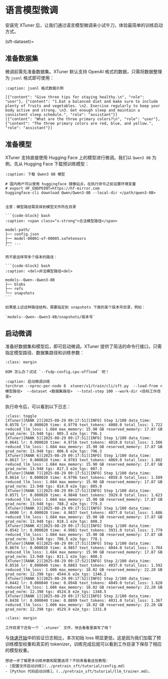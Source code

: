# 语言模型微调

安装完 XTuner 后，让我们通过语言模型微调来小试牛刀，体验最简单的训练启动方式。

(sft-dataset)=
## 准备数据集

微调前需先准备数据集。XTuner 默认支持 OpenAI 格式的数据，只需将数据整理为 `jsonl` 格式即可使用：

```{code-block} json
:caption: jsonl 格式数据示例

[{"content": "Give three tips for staying healthy.\n", "role": "user"}, {"content": "1.Eat a balanced diet and make sure to include plenty of fruits and vegetables. \n2. Exercise regularly to keep your body active and strong. \n3. Get enough sleep and maintain a consistent sleep schedule.", "role": "assistant"}]
[{"content": "What are the three primary colors?\n", "role": "user"}, {"content": "The three primary colors are red, blue, and yellow.", "role": "assistant"}]

```


## 准备模型

XTuner 支持直接使用 Hugging Face 上的模型进行微调。我们以 `Qwen3 8B` 为例，先从 Hugging Face 下载预训练模型：


```{code-block} bash
:caption: 下载 Qwen3 8B 模型

# 国内用户可以使用 huggingface 镜像站点，在执行命令之前设置环境变量
# export HF_ENDPOINT=https://hf-mirror.com
huggingface-cli download Qwen/Qwen3-8B --local-dir </path/qwen3-8B>

```

````{note}

注意：模型路径需具体到模型文件所在目录

```{code-block} bash
:caption: <span class="x-strong">合法模型路径</span>

model-path/
├── config.json
├── model-00001-of-00005.safetensors
├── ...
```

而不是这样带多个版本的路径：

```{code-block} bash
:caption: <del>非法模型路径<del>

models--Qwen--Qwen3-8B
├── blobs
├── refs
└── snapshots
```

如果是上述这种路径结构，需要指定到 snapshots 下面的某个版本号目录，例如：

`models--Qwen--Qwen3-8B/snapshots/版本号`
````

## 启动微调

准备好数据集和模型后，即可启动微调。XTuner 提供了简洁的命令行接口，只需指定模型路径、数据集路径和训练参数：

```{tip}
:class: margin

OOM 怎么办？试试 `--fsdp-config.cpu-offload` 吧！

```
```{code-block} bash
:caption: 启动微调训练
torchrun --nproc-per-node 8  xtuner/v1/train/cli/sft.py  --load-from <模型路径>  --dataset <数据集路径>  --total-step 100 --work-dir <目标工作目录>
```

执行命令后，可以看到以下日志：

```{code-block} bash
:class: toggle
[XTuner][RANK 2][2025-08-29 09:17:51][INFO] Step 1/100 data_time: 0.0578 lr: 0.000020 time: 4.9770 text_tokens: 4008.0 total_loss: 1.722 reduced_llm_loss: 1.684 max_memory: 15.90 GB reserved_memory: 17.87 GB grad_norm: 13.948 tgs: 805.3 e2e_tgs: 796.1 
[XTuner][RANK 5][2025-08-29 09:17:51][INFO] Step 1/100 data_time: 0.0641 lr: 0.000020 time: 4.9716 text_tokens: 4010.0 total_loss: 1.506 reduced_llm_loss: 1.684 max_memory: 15.90 GB reserved_memory: 17.87 GB grad_norm: 13.948 tgs: 806.6 e2e_tgs: 796.3 
[XTuner][RANK 6][2025-08-29 09:17:51][INFO] Step 1/100 data_time: 0.0617 lr: 0.000020 time: 4.9783 text_tokens: 4069.0 total_loss: 1.802 reduced_llm_loss: 1.684 max_memory: 15.90 GB reserved_memory: 17.87 GB grad_norm: 13.948 tgs: 817.3 e2e_tgs: 807.3 
[XTuner][RANK 7][2025-08-29 09:17:51][INFO] Step 1/100 data_time: 0.0614 lr: 0.000020 time: 4.9796 text_tokens: 4058.0 total_loss: 1.589 reduced_llm_loss: 1.684 max_memory: 15.90 GB reserved_memory: 17.87 GB grad_norm: 13.948 tgs: 814.9 e2e_tgs: 805.0 
[XTuner][RANK 1][2025-08-29 09:17:51][INFO] Step 1/100 data_time: 0.0571 lr: 0.000020 time: 4.9848 text_tokens: 3929.0 total_loss: 1.623 reduced_llm_loss: 1.684 max_memory: 15.90 GB reserved_memory: 17.87 GB grad_norm: 13.948 tgs: 788.2 e2e_tgs: 779.3 
[XTuner][RANK 3][2025-08-29 09:17:51][INFO] Step 1/100 data_time: 0.0600 lr: 0.000020 time: 4.9837 text_tokens: 4077.0 total_loss: 1.686 reduced_llm_loss: 1.684 max_memory: 15.90 GB reserved_memory: 17.87 GB grad_norm: 13.948 tgs: 818.1 e2e_tgs: 808.3 
[XTuner][RANK 4][2025-08-29 09:17:51][INFO] Step 1/100 data_time: 0.0542 lr: 0.000020 time: 4.9981 text_tokens: 3931.0 total_loss: 1.779 reduced_llm_loss: 1.684 max_memory: 15.90 GB reserved_memory: 17.87 GB grad_norm: 13.948 tgs: 786.5 e2e_tgs: 778.1 
[XTuner][RANK 0][2025-08-29 09:17:51][INFO] Step 1/100 data_time: 0.0674 lr: 0.000020 time: 4.9857 text_tokens: 4044.0 total_loss: 1.764 reduced_llm_loss: 1.684 max_memory: 15.90 GB reserved_memory: 17.87 GB grad_norm: 13.948 tgs: 811.1 e2e_tgs: 800.3 
[XTuner][RANK 2][2025-08-29 09:17:52][INFO] Step 2/100 data_time: 0.0516 lr: 0.000040 time: 0.8883 text_tokens: 4037.0 total_loss: 1.592 reduced_llm_loss: 1.606 max_memory: 18.02 GB reserved_memory: 22.20 GB grad_norm: 12.398 tgs: 4544.6 e2e_tgs: 1346.2 
[XTuner][RANK 5][2025-08-29 09:17:52][INFO] Step 2/100 data_time: 0.0442 lr: 0.000040 time: 0.8948 text_tokens: 4049.0 total_loss: 1.620 reduced_llm_loss: 1.606 max_memory: 18.02 GB reserved_memory: 22.20 GB grad_norm: 12.398 tgs: 4524.8 e2e_tgs: 1348.5 
[XTuner][RANK 1][2025-08-29 09:17:52][INFO] Step 2/100 data_time: 0.0438 lr: 0.000040 time: 0.8899 text_tokens: 4031.0 total_loss: 1.367 reduced_llm_loss: 1.606 max_memory: 18.02 GB reserved_memory: 22.20 GB grad_norm: 12.398 tgs: 4529.9 e2e_tgs: 1331.8 
```

```{tip}
:class: margin

工作目录下还有一个 `.xtuner` 文件，快去看看里面写了啥？
```

与[快速开始](./installation.md)中的验证日志相比，本次初始 loss 明显更低，这是因为我们加载了预训练模型权重和真实的 tokenizer。训练完成后就可以看到工作目录下保存了相应的模型权重。


```{hint}
想进一步了解更多训练参数和配置选项？不妨来看看这些教程:
- [配置文件启动训练](../pretrain_sft/tutorial/config.md)
- [Python 代码启动训练]。(../pretrain_sft/tutorial/llm_trainer.md)。
```
